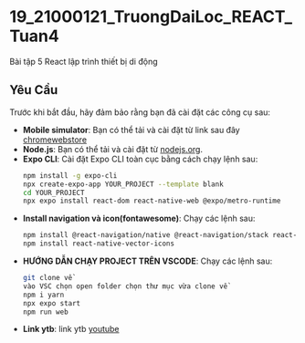 # 19_21000121_TruongDaiLoc_REACT_Tuan4

Bài tập 5 React lập trình thiết bị di động

## Yêu Cầu

Trước khi bắt đầu, hãy đảm bảo rằng bạn đã cài đặt các công cụ sau:
- **Mobile simulator**: Bạn có thể tải và cài đặt từ link sau đây [chromewebstore](https://chromewebstore.google.com/detail/mobile-simulator-responsi/ckejmhbmlajgoklhgbapkiccekfoccmk)
- **Node.js**: Bạn có thể tải và cài đặt từ [nodejs.org](https://nodejs.org/).
- **Expo CLI**: Cài đặt Expo CLI toàn cục bằng cách chạy lệnh sau:
  ```bash
  npm install -g expo-cli   
  npx create-expo-app YOUR_PROJECT --template blank
  cd YOUR_PROJECT
  npx expo install react-dom react-native-web @expo/metro-runtime

- **Install navigation và icon(fontawesome)**: Chạy các lệnh sau:
  ```bash
  npm install @react-navigation/native @react-navigation/stack react-native-gesture-handler react-native-reanimated react-native-screens react-native-safe-area-context @react-native-community/masked-view
  npm install react-native-vector-icons

- **HƯỚNG DẪN CHẠY PROJECT TRÊN VSCODE**: Chạy các lệnh sau:
  ```bash
  git clone về
  vào VSC chọn open folder chọn thư mục vừa clone về
  npm i yarn
  npx expo start
  npm run web
- **Link ytb**: link ytb [youtube](https://www.youtube.com/watch?v=meM5bqLsxn4)
